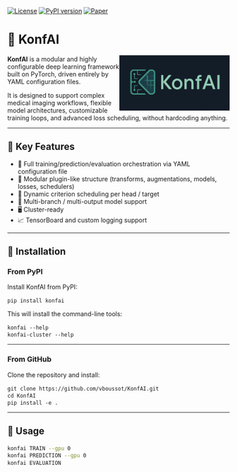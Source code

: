 [![License](https://img.shields.io/badge/License-Apache%202.0-blue.svg)](https://github.com/vboussot/KonfAI/blob/main/LICENSE)
[![PyPI version](https://img.shields.io/pypi/v/konfai)](https://pypi.org/project/konfai/)
[![Paper](https://img.shields.io/badge/📌%20Paper-KonfAI-blue)](https://www.arxiv.org/abs/2508.09823)

# 🧠 KonfAI
<img src="https://raw.githubusercontent.com/vboussot/KonfAI/main/logo.png" alt="KonfAI Logo" width="250" align="right"/>

**KonfAI** is a modular and highly configurable deep learning framework built on PyTorch, driven entirely by YAML configuration files.

It is designed to support complex medical imaging workflows, flexible model architectures, customizable training loops, and advanced loss scheduling, without hardcoding anything.

---

## 🔧 Key Features

- 🔀 Full training/prediction/evaluation orchestration via YAML configuration file
- 🧩 Modular plugin-like structure (transforms, augmentations, models, losses, schedulers)
- 🔄 Dynamic criterion scheduling per head / target
- 🧠 Multi-branch / multi-output model support
- 🖥️ Cluster-ready
- 📈 TensorBoard and custom logging support

---

## 🚀 Installation

### From PyPI

Install KonfAI from PyPI:

```
pip install konfai
```

This will install the command-line tools:

```
konfai --help
konfai-cluster --help
```

---

### From GitHub

Clone the repository and install:

```
git clone https://github.com/vboussot/KonfAI.git
cd KonfAI
pip install -e .
```

---

## 🧪 Usage

```bash
konfai TRAIN --gpu 0
konfai PREDICTION --gpu 0
konfai EVALUATION
```

